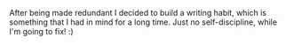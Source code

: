 <!--
.. title: Sketches on workfloor experiences in the Netherlands
.. slug: nl-worklife-experience-report
.. date: 2025-07-20
.. tags: work-ethics-nl, reflection, experience-report
.. type: text
.. description: workflooor-NL
-->

After being made redundant I decided to build a writing habit, which is something that I had in mind for a long time. 
Just no self-discipline, while I'm going to fix! :)

<!-- TEASER_END -->


